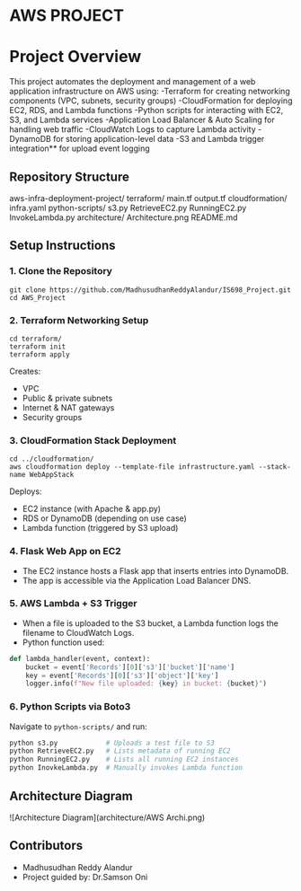 
# AWS PROJECT

# Project Overview

This project automates the deployment and management of a web application infrastructure on AWS using:
-Terraform for creating networking components (VPC, subnets, security groups)
-CloudFormation for deploying EC2, RDS, and Lambda functions
-Python scripts for interacting with EC2, S3, and Lambda services
-Application Load Balancer & Auto Scaling for handling web traffic
-CloudWatch Logs to capture Lambda activity
-DynamoDB for storing application-level data
-S3 and Lambda trigger integration** for upload event logging

## Repository Structure

aws-infra-deployment-project/
    terraform/
        main.tf
        output.tf
    cloudformation/
        infra.yaml
    python-scripts/
        s3.py
        RetrieveEC2.py
        RunningEC2.py
        InvokeLambda.py
    architecture/
        Architecture.png
    README.md

## Setup Instructions

### 1. Clone the Repository
```Terminal
git clone https://github.com/MadhusudhanReddyAlandur/IS698_Project.git
cd AWS_Project
```
### 2. Terraform Networking Setup
```Terminal
cd terraform/
terraform init
terraform apply
```
Creates:
- VPC
- Public & private subnets
- Internet & NAT gateways
- Security groups

### 3. CloudFormation Stack Deployment

```Terminal
cd ../cloudformation/
aws cloudformation deploy --template-file infrastructure.yaml --stack-name WebAppStack
```
Deploys:
- EC2 instance (with Apache & app.py)
- RDS or DynamoDB (depending on use case)
- Lambda function (triggered by S3 upload)

### 4. Flask Web App on EC2

- The EC2 instance hosts a Flask app that inserts entries into DynamoDB.
- The app is accessible via the Application Load Balancer DNS.

### 5. AWS Lambda + S3 Trigger

- When a file is uploaded to the S3 bucket, a Lambda function logs the filename to CloudWatch Logs.
- Python function used:

```python
def lambda_handler(event, context):
    bucket = event['Records'][0]['s3']['bucket']['name']
    key = event['Records'][0]['s3']['object']['key']
    logger.info(f"New file uploaded: {key} in bucket: {bucket}")
```
### 6. Python Scripts via Boto3

Navigate to `python-scripts/` and run:

```bash
python s3.py            # Uploads a test file to S3
python RetrieveEC2.py   # Lists metadata of running EC2
python RunningEC2.py    # Lists all running EC2 instances
python InovkeLambda.py  # Manually invokes Lambda function
```

## Architecture Diagram

![Architecture Diagram](architecture/AWS Archi.png)

## Contributors

- Madhusudhan Reddy Alandur  
- Project guided by: Dr.Samson Oni